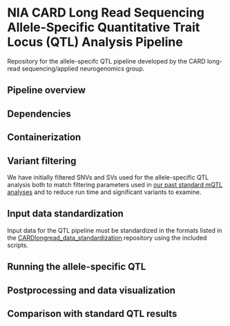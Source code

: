 # NIA CARD Long Read Sequencing Allele-Specific Quantitative Trait Locus (QTL) Analysis Pipeline
Repository for the allele-specifc QTL pipeline developed by the CARD long-read sequencing/applied neurogenomics group.
## Pipeline overview
## Dependencies
## Containerization
## Variant filtering
We have initially filtered SNVs and SVs used for the allele-specific QTL analysis both to match filtering parameters used in [our past standard mQTL analyses](https://www.biorxiv.org/content/10.1101/2024.12.16.628723v1) and to reduce run time and significant variants to examine.
## Input data standardization
Input data for the QTL pipeline must be standardized in the formats listed in the [CARDlongread_data_standardization](https://github.com/NIH-CARD/CARDlongread_data_standardization) repository using the included scripts. 
## Running the allele-specific QTL
## Postprocessing and data visualization
## Comparison with standard QTL results
